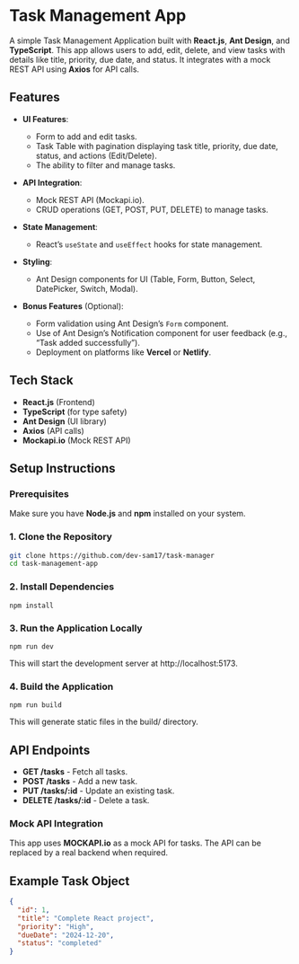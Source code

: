 # Task Management App

A simple Task Management Application built with **React.js**, **Ant Design**, and **TypeScript**. This app allows users to add, edit, delete, and view tasks with details like title, priority, due date, and status. It integrates with a mock REST API using **Axios** for API calls.

## Features

- **UI Features**:
  - Form to add and edit tasks.
  - Task Table with pagination displaying task title, priority, due date, status, and actions (Edit/Delete).
  - The ability to filter and manage tasks.
- **API Integration**:

  - Mock REST API (Mockapi.io).
  - CRUD operations (GET, POST, PUT, DELETE) to manage tasks.

- **State Management**:

  - React’s `useState` and `useEffect` hooks for state management.

- **Styling**:
  - Ant Design components for UI (Table, Form, Button, Select, DatePicker, Switch, Modal).
- **Bonus Features** (Optional):
  - Form validation using Ant Design’s `Form` component.
  - Use of Ant Design’s Notification component for user feedback (e.g., “Task added successfully”).
  - Deployment on platforms like **Vercel** or **Netlify**.

## Tech Stack

- **React.js** (Frontend)
- **TypeScript** (for type safety)
- **Ant Design** (UI library)
- **Axios** (API calls)
- **Mockapi.io** (Mock REST API)

## Setup Instructions

### Prerequisites

Make sure you have **Node.js** and **npm** installed on your system.

### 1. Clone the Repository

```bash
git clone https://github.com/dev-sam17/task-manager
cd task-management-app
```

### 2\. Install Dependencies

```
npm install
```

### 3\. Run the Application Locally

```
npm run dev
```

This will start the development server at http://localhost:5173.

### 4\. Build the Application

```
npm run build
```

This will generate static files in the build/ directory.

## API Endpoints

- **GET /tasks** - Fetch all tasks.
- **POST /tasks** - Add a new task.
- **PUT /tasks/:id** - Update an existing task.
- **DELETE /tasks/:id** - Delete a task.

### Mock API Integration

This app uses **MOCKAPI.io** as a mock API for tasks. The API can be replaced by a real backend when required.

## Example Task Object

```json
{
  "id": 1,
  "title": "Complete React project",
  "priority": "High",
  "dueDate": "2024-12-20",
  "status": "completed"
}
```
